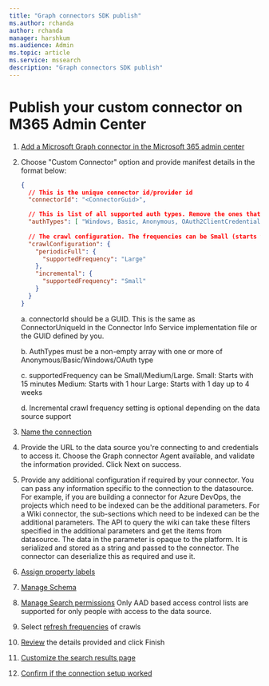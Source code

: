 ```yaml
---
title: "Graph connectors SDK publish"
ms.author: rchanda
author: rchanda
manager: harshkum
ms.audience: Admin
ms.topic: article
ms.service: mssearch
description: "Graph connectors SDK publish"
---
```


# Publish your custom connector on M365 Admin Center

1. [Add a Microsoft Graph connector in the Microsoft 365 admin center](/microsoftsearch/configure-connector#step-1-add-a-microsoft-graph-connector-in-the-microsoft-365-admin-center)

2. Choose "Custom Connector" option and provide manifest details in the format below:

    ```json
    {
      // This is the unique connector id/provider id
      "connectorId": "<ConnectorGuid>",
    
      // This is list of all supported auth types. Remove the ones that the connector does not support.
      "authTypes": [ "Windows, Basic, Anonymous, OAuth2ClientCredentials" ],
      
      // The crawl configuration. The frequencies can be Small (starts with 15 mins), Medium (starts with 4 hours) or Large (starts with 1 day).   
      "crawlConfiguration": {    
        "periodicFull": {   
          "supportedFrequency": "Large"  
        },  
        "incremental": {  
          "supportedFrequency": "Small"  
        }   
      }   
    }

    ```

    a. connectorId should be a GUID. This is the same as ConnectorUniqueId in the Connector Info Service implementation file or the GUID defined by you.

    b. AuthTypes must be a non-empty array with one or more of Anonymous/Basic/Windows/OAuth type

    c. supportedFrequency can be Small/Medium/Large.
            Small: Starts with 15 minutes
            Medium: Starts with 1 hour
            Large: Starts with 1 day up to 4 weeks

    d. Incremental crawl frequency setting is optional depending on the data source support

3. [Name the connection](/microsoftsearch/configure-connector#step-2-name-the-connection)

4. Provide the URL to the data source you're connecting to and credentials to access it. Choose the Graph connector Agent available, and validate the information provided. Click Next on success.

5. Provide any additional configuration if required by your connector. You can pass any information specific to the connection to the datasource. For example, if you are building a connector for Azure DevOps, the projects which need to be indexed can be the additional parameters. For a Wiki connector, the sub-sections which need to be indexed can be the additional parameters. The API to query the wiki can take these filters specified in the additional parameters and get the items from datasource.
The data in the parameter is opaque to the platform. It is serialized and stored as a string and passed to the connector. The connector can deserialize this as required and use it.

6. [Assign property labels](/microsoftsearch/configure-connector#step-6-assign-property-labels)

7. [Manage Schema](/microsoftsearch/configure-connector#step-7-manage-schema)

8. [Manage Search permissions](/microsoftsearch/configure-connector#step-5-manage-search-permissions) Only AAD based access control lists are supported for only people with access to the data source.

9. Select [refresh frequencies](/microsoftsearch/configure-connector#step-8-refresh-settings) of crawls

10. [Review](/microsoftsearch/configure-connector#step-9-review-connection) the details provided and click Finish

11. [Customize the search results page](/microsoftsearch/configure-connector#step-10-customize-the-search-results-page)

12. [Confirm if the connection setup worked](/microsoftsearch/configure-connector#step-11-confirm-if-the-connection-setup-worked)
